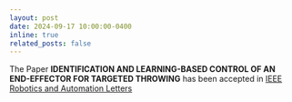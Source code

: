 ```yaml
---
layout: post
date: 2024-09-17 10:00:00-0400
inline: true
related_posts: false
---
```


The Paper **IDENTIFICATION AND LEARNING-BASED CONTROL OF AN END-EFFECTOR FOR TARGETED THROWING** has been accepted in  <a href="https://ieeexplore.ieee.org/document/10681644">IEEE Robotics and Automation Letters</a>


